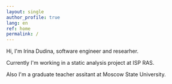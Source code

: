 ```yaml
---
layout: single
author_profile: true
lang: en
ref: home
permalink: /
---
```


Hi, I'm Irina Dudina, software engineer and researher.

Currently I'm working in a static analysis project at ISP RAS.

Also I'm a graduate teacher assitant at Moscow State University.
